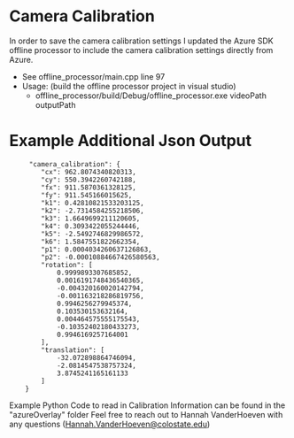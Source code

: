 # Camera Calibration

In order to save the camera calibration settings I updated the Azure SDK offline processor to include the camera calibration settings directly from Azure. 

 - See offline_processor/main.cpp line 97
 - Usage: (build the offline processor project in visual studio) 
    - offline_processor/build/Debug/offline_processor.exe videoPath outputPath


# Example Additional Json Output

```
     "camera_calibration": {
        "cx": 962.8074340820313,
        "cy": 550.3942260742188,
        "fx": 911.5870361328125,
        "fy": 911.545166015625,
        "k1": 0.42810821533203125,
        "k2": -2.7314584255218506,
        "k3": 1.6649699211120605,
        "k4": 0.3093422055244446,
        "k5": -2.5492746829986572,
        "k6": 1.5847551822662354,
        "p1": 0.0004034260637126863,
        "p2": -0.00010884667426580563,
        "rotation": [
            0.9999893307685852,
            0.0016191748436540365,
            -0.004320160020142794,
            -0.001163218286819756,
            0.9946256279945374,
            0.103530153632164,
            0.004464575555175543,
            -0.10352402180433273,
            0.9946169257164001
        ],
        "translation": [
            -32.072898864746094,
            -2.0814547538757324,
            3.8745241165161133
        ]
    }
```

Example Python Code to read in Calibration Information can be found in the "azureOverlay" folder
Feel free to reach out to Hannah VanderHoeven with any questions (Hannah.VanderHoeven@colostate.edu)

